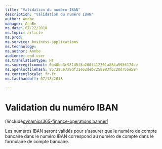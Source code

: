 ```yaml
---
title: "Validation du numéro IBAN"
description: "Validation du numéro IBAN"
author: Annbe
manager: AnnBe
ms.date: 07/22/2018
ms.topic: article
ms.prod: 
ms.service: business-applications
ms.technology: 
ms.author: Annbe
audience: end-user
ms.translationtype: HT
ms.sourcegitcommit: 0b40bb3c98145f5a260f412701a884a5936174ce
ms.openlocfilehash: 85729567a9df31e62deb7259983fb228d75be594
ms.contentlocale: fr-fr
ms.lasthandoff: 07/18/2018

---
```

#  <a name="iban-number-validation"></a>Validation du numéro IBAN

[!include[dynamics365-finance-operations banner](../includes/dynamics365-finance-operations.md)]



Les numéros IBAN seront validés pour s'assurer que le numéro de compte bancaire dans le numéro IBAN correspond au numéro de compte dans le formulaire de compte bancaire.
